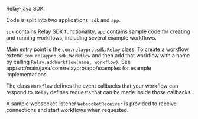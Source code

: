 Relay-java SDK

Code is split into two applications: `sdk` and `app`.

`sdk` contains Relay SDK functionality, `app` contains sample code for creating and running workflows, including several example workflows.

Main entry point is the `com.relaypro.sdk.Relay` class. To create a workflow, extend `com.relaypro.sdk.Workflow` and then add that workflow with a name by calling `Relay.addWorkflow(name, workflow)`. See app/src/main/java/com/relaypro/app/examples for example implementations.

The class `Workflow` defines the event callbacks that your workflow can respond to. `Relay` defines requests that can be made inside those callbacks.

A sample websocket listener `WebsocketReceiver` is provided to receive connections and start workflows when requested. 

